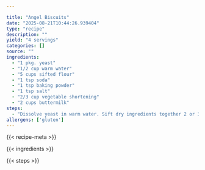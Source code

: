```yaml
---

title: "Angel Biscuits"
date: "2025-08-21T10:44:26.939404"
type: "recipe"
description: ""
yield: "4 servings"
categories: []
source: ""
ingredients:
  - "1 pkg. yeast"
  - "1/2 cup warm water"
  - "5 cups sifted flour"
  - "1 tsp soda"
  - "1 tsp baking powder"
  - "1 tsp salt"
  - "2/3 cup vegetable shortening"
  - "2 cups buttermilk"
steps:
  - "Dissolve yeast in warm water. Sift dry ingredients together 2 or 3 times. Cut in shortening; add buttermilk and yeast. Work until well-moistened. Place in air-tight container and refrigerate. Take out as needed and roll out on floured board. Cut out and place on cookie sheet. Bake for 10-12 minutes at 400 degrees. Mix keeps in refrigerator for up to a week."
allergens: ['gluten']
---
```


{{< recipe-meta >}}

{{< ingredients >}}

{{< steps >}}
